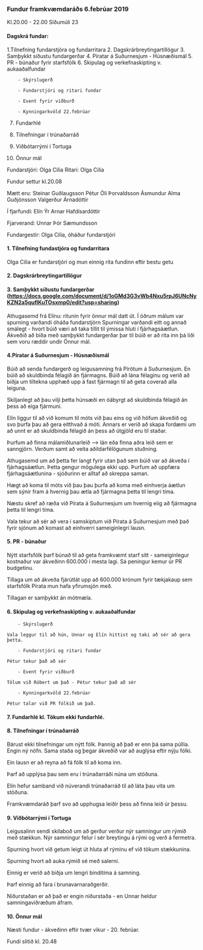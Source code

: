 ### Fundur framkvæmdaráðs 6.febrúar 2019
Kl.20.00 - 22.00 
Síðumúli 23 

#### Dagskrá fundar: 

1.Tilnefning fundarstjóra og fundarritara 
2. Dagskrárbreytingartillögur 
3. Samþykkt síðustu fundargerðar 
4. Píratar á Suðurnesjum - Húsnæðismál 
5. PR - búnaður fyrir starfsfólk 
6. Skipulag og verkefnaskipting v. aukaaðalfundar 

        - Skýrslugerð 

        - Fundarstjóri og ritari fundar 

        - Event fyrir viðburð

        - Kynningarkvöld 22.febrúar 


7. Fundarhlé


 8. Tilnefningar í trúnaðarráð 
 9. Viðbótarrými í Tortuga 
 10. Önnur mál 
 
 
Fundarstjóri: Olga Cilia 
Ritari: Olga Cilia 
    
Fundur settur kl.20.08 

Mætt eru: 
    Steinar Guðlaugsson
    Pétur Óli Þorvaldsson
    Ásmundur Alma Guðjónsson
    Valgerður Árnadóttir 
    
Í fjarfundi: Elín Ýr Arnar Hafdísardóttir 

Fjarverand: 
    Unnar Þór Sæmundsson 
    
    
Fundargestir: Olga Cilia, óháður fundarstjóri 
    
#### 1. Tilnefning fundastjóra og fundarritara
 Olga Cilia er fundarstjóri og mun einnig rita fundinn eftir bestu getu 
 
#### 2. Dagskrárbreytingartillögur 
#### 3. Samþykkt síðustu fundargerðar    (https://docs.google.com/document/d/1oGMd3G3vWb4Nxu5rpJ6UNcNyKZN2a5quflKuTOsxmp0/edit?usp=sharing)

Athugasemd frá Elínu: ritunin fyrir önnur mál datt út. 
Í öðrum málum var spurning varðandi óháða fundarstjórn 
Spurningar varðandi eitt og annað smálegt - hvort búið væri að taka tillit til ýmissa hluti í fjárhagsáætlun. 
Ákveðið að bíða með samþykkt fundargerðar þar til búið er að rita inn þá liði sem voru ræddir undir Önnur mál. 

#### 4.Píratar á Suðurnesjum - Húsnæðismál
Búið að senda fundargerð og leigusamning frá Pírötum á Suðurnesjum. En búið að skuldbinda félagið án fjármagns. Búið að lána félaginu og verið að biðja um tiltekna upphæð upp á fast fjármagn til að geta coverað alla leiguna. 

Skiljanlegt að þau vilji þetta húnsæði en óábyrgt að skuldbinda félagið án þess að eiga fjármuni. 

Elín liggur til að við komum til móts við þau eins og við höfum ákveðið og svo þurfa þau að gera eitthvað á móti. Annars er verið að skapa fordæmi um að unnt er að skuldbinda félagið án þess að útgjöld eru til staðar. 

Þurfum að finna málamiðlunarleið --> lán eða finna aðra leið sem er sanngjörn. Verðum samt að veita aðildarfélögunum stuðning. 

Athugasemd um að þetta fer langt fyrir utan það sem búið var að ákveða í fjárhagsáætlun. Þetta gengur mögulega ekki upp. Þurfum að uppfæra fjárhagsáætlunina - sjóðurinn er alltaf að skreppa saman. 

Hægt að koma til móts við þau 
þau þurfa að koma með einhverja áætlun sem sýnir fram á hvernig þau ætla að fjármagna þetta til lengri tíma. 

Næstu skref að ræða við Pírata á Suðurnesjum um hvernig eiig að fjármagna þetta til lengri tíma. 

Vala tekur að sér að vera í samskiptum við Pírata á Suðurnesjum með það fyrir sjónum að komast að einhverri sameiginlegri lausn. 

#### 5. PR - búnaður 
Nýtt starfsfólk þarf búnað til að geta framkvæmt starf sitt - sameiginlegur kostnaður var ákveðinn 600.000 í mesta lagi. Sá peningur kemur úr PR budgetinu. 

Tillaga um að ákveða fjárútlát upp að 600.000 krónum fyrir tækjakaup sem starfsfólk Pírata mun hafa yfirumsjón með. 

Tillagan er samþykkt án mótmæla. 

#### 6. Skipulag og verkefnaskipting v. aukaaðalfundar 

        - Skýrslugerð 

    Vala leggur til að hún, Unnar og Elín hittist og taki að sér að gera þetta. 

        - Fundarstjóri og ritari fundar 

    Pétur tekur það að sér 

        - Event fyrir viðburð

    Tölum við Róbert um það - Pétur tekur það að sér

        - Kynningarkvöld 22.febrúar

    Pétur talar við PR fólkið um það. 



#### 7. Fundarhlé kl. Tökum ekki fundarhlé. 

#### 8. Tilnefningar í trúnaðarráð 
Bárust ekki tilnefningar um nýtt fólk. Þannig að það er enn þá sama púllia. Engin ný nöfn. Sama staða og þegar ákveðið var að auglýsa eftir nýju fólki. 

Ein lausn er að reyna að fá fólk til að koma inn. 

Þarf að upplýsa þau sem eru í trúnaðarráði núna um stöðuna. 

Elín hefur samband við núverandi trúnaðarráð til að láta þau vita um stöðuna. 

Framkvæmdaráð þarf svo að upphugsa leiðir þess að finna leið úr þessu. 

#### 9. Viðbótarrými í Tortuga 
Leigusalinn sendi skilaboð um að gerður verður nýr samningur um rýmið með stækkun. 
Nýr samningur felur í sér breytingu á rými og verð á fermetra. 

Spurning hvort við getum leigt út hluta af rýminu ef við tökum stækkunina. 

Spurning hvort að auka rýmið sé með salerni. 

Einnig er verið að biðja um lengri binditíma á samning. 

Þarf einnig að fara í brunavarnaraðgerðir. 

Niðurstaðan er að það er engin niðurstaða - en Unnar heldur samningaviðræðum áfram. 

#### 10. Önnur mál 
Næsti fundur - ákveðinn eftir tvær vikur - 20. febrúar. 


Fundi slitið kl. 20.48 




